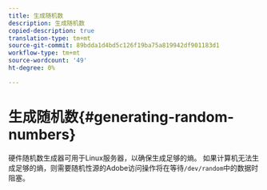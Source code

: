 ```yaml
---
title: 生成随机数
description: 生成随机数
copied-description: true
translation-type: tm+mt
source-git-commit: 89bdda1d4bd5c126f19ba75a819942df901183d1
workflow-type: tm+mt
source-wordcount: '49'
ht-degree: 0%

---
```



# 生成随机数{#generating-random-numbers}

硬件随机数生成器可用于Linux服务器，以确保生成足够的熵。 如果计算机无法生成足够的熵，则需要随机性源的Adobe访问操作将在等待`/dev/random`中的数据时阻塞。
